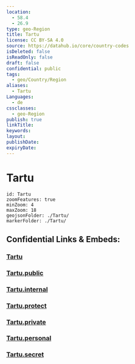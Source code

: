 ```yaml
---
location:
  - 58.4
  - 26.9
type: geo-Region
title: Tartu
license: CC BY-SA 4.0
source: https://datahub.io/core/country-codes
isDeleted: false
isReadOnly: false
draft: false
confidential: public
tags:
  - geo/Country/Region
aliases:
  - Tartu
Languages:
  - de
cssclasses:
  - geo-Region
publish: true
linkTitle:
keywords:
layout:
publishDate:
expiryDate:
---
```


# Tartu

```leaflet
id: Tartu
zoomFeatures: true 
minZoom: 4 
maxZoom: 18
geojsonFolder: ./Tartu/
markerFolder: ./Tartu/
```


## Confidential Links & Embeds: 

### [Tartu](/_Standards/Earth/Continent/Europe/Europe~North/Estonia/Counties~Estonia/Tartu.md) 

### [Tartu.public](/_public/Earth/Continent/Europe/Europe~North/Estonia/Counties~Estonia/Tartu.public.md) 

### [Tartu.internal](/_internal/Earth/Continent/Europe/Europe~North/Estonia/Counties~Estonia/Tartu.internal.md) 

### [Tartu.protect](/_protect/Earth/Continent/Europe/Europe~North/Estonia/Counties~Estonia/Tartu.protect.md) 

### [Tartu.private](/_private/Earth/Continent/Europe/Europe~North/Estonia/Counties~Estonia/Tartu.private.md) 

### [Tartu.personal](/_personal/Earth/Continent/Europe/Europe~North/Estonia/Counties~Estonia/Tartu.personal.md) 

### [Tartu.secret](/_secret/Earth/Continent/Europe/Europe~North/Estonia/Counties~Estonia/Tartu.secret.md)

